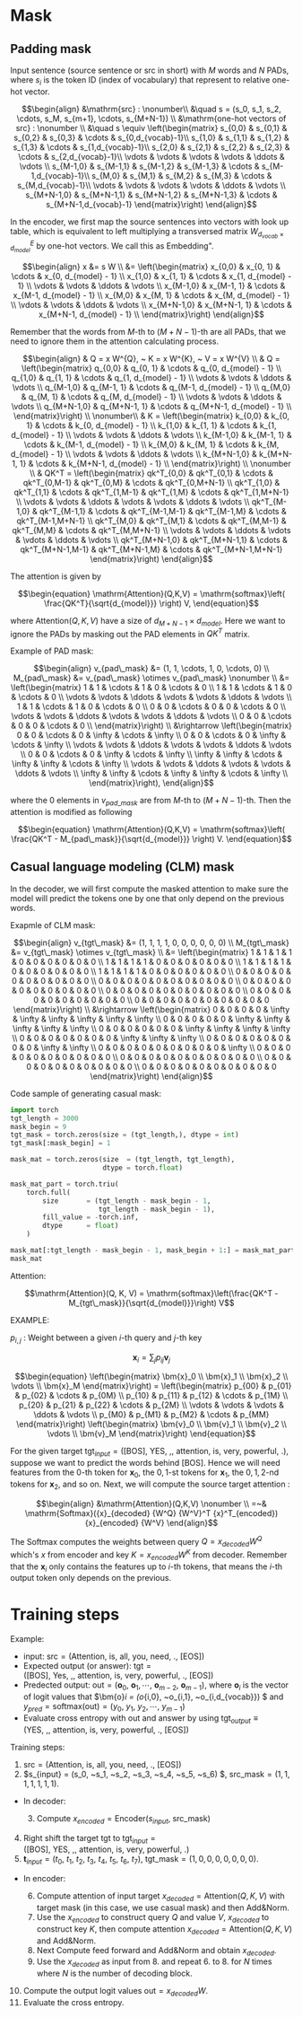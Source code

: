 # Mask
## Padding mask

Input sentence (source sentence or src in short) with $M$ words and $N$ PADs, where $s_i$ is the token ID (index of vocabulary) that represent to relative one-hot vector.
```math
\begin{align}
&\mathrm{src} : \nonumber\\
&\quad s = (s_0, s_1, s_2, \cdots, s_M, s_{m+1}, \cdots, s_{M+N-1}) \\
&\mathrm{one-hot vectors of src} : \nonumber \\
&\quad s \equiv \left(\begin{matrix}
s_{0,0} & s_{0,1} & s_{0,2} & s_{0,3} & \cdots & s_{0,d_{vocab}-1}\\
s_{1,0} & s_{1,1} & s_{1,2} & s_{1,3} & \cdots & s_{1,d_{vocab}-1}\\
s_{2,0} & s_{2,1} & s_{2,2} & s_{2,3} & \cdots & s_{2,d_{vocab}-1}\\
\vdots & \vdots & \vdots & \vdots & \ddots & \vdots \\
s_{M-1,0} & s_{M-1,1} & s_{M-1,2} & s_{M-1,3} & \cdots & s_{M-1,d_{vocab}-1}\\
s_{M,0} & s_{M,1} & s_{M,2} & s_{M,3} & \cdots & s_{M,d_{vocab}-1}\\
\vdots & \vdots & \vdots & \vdots & \ddots & \vdots \\
s_{M+N-1,0} & s_{M+N-1,1} & s_{M+N-1,2} & s_{M+N-1,3} & \cdots & s_{M+N-1,d_{vocab}-1}
\end{matrix}\right)
\end{align}
```

In the encoder, we first map the source sentences into vectors with look up table, which is equivalent to left multiplying a transversed matrix $W^{E}_{d_{vocab} \times d_{model}}$ by one-hot vectors. We call this as Embedding".
```math
\begin{align}
x &= s W \\
&= \left(\begin{matrix}
x_{0,0} & x_{0, 1} & \cdots & x_{0, d_{model} - 1} \\
x_{1,0} & x_{1, 1} & \cdots & x_{1, d_{model} - 1} \\
\vdots & \vdots & \ddots & \vdots \\ 
x_{M-1,0} & x_{M-1, 1} & \cdots & x_{M-1, d_{model} - 1} \\
x_{M,0} & x_{M, 1} & \cdots & x_{M, d_{model} - 1} \\
\vdots & \vdots & \ddots & \vdots \\ 
x_{M+N-1,0} & x_{M+N-1, 1} & \cdots & x_{M+N-1, d_{model} - 1} \\
\end{matrix}\right)
\end{align}
```

Remember that the words from $M$-th to $(M+N-1)$-th are all PADs, that we need to ignore them in the attention calculating process.

```math
\begin{align}
& Q = x W^{Q}, ~ K = x W^{K}, ~ V = x W^{V} \\
& Q = \left(\begin{matrix}
q_{0,0} & q_{0, 1} & \cdots & q_{0, d_{model} - 1} \\
q_{1,0} & q_{1, 1} & \cdots & q_{1, d_{model} - 1} \\
\vdots & \vdots & \ddots & \vdots \\ 
q_{M-1,0} & q_{M-1, 1} & \cdots & q_{M-1, d_{model} - 1} \\
q_{M,0} & q_{M, 1} & \cdots & q_{M, d_{model} - 1} \\
\vdots & \vdots & \ddots & \vdots \\ 
q_{M+N-1,0} & q_{M+N-1, 1} & \cdots & q_{M+N-1, d_{model} - 1} \\
\end{matrix}\right) \\
\nonumber\\
& K = \left(\begin{matrix}
k_{0,0} & k_{0, 1} & \cdots & k_{0, d_{model} - 1} \\
k_{1,0} & k_{1, 1} & \cdots & k_{1, d_{model} - 1} \\
\vdots & \vdots & \ddots & \vdots \\ 
k_{M-1,0} & k_{M-1, 1} & \cdots & k_{M-1, d_{model} - 1} \\
k_{M,0} & k_{M, 1} & \cdots & k_{M, d_{model} - 1} \\
\vdots & \vdots & \ddots & \vdots \\ 
k_{M+N-1,0} & k_{M+N-1, 1} & \cdots & k_{M+N-1, d_{model} - 1} \\
\end{matrix}\right) \\
\nonumber \\
& QK^T = \left(\begin{matrix}
qk^T_{0,0} & qk^T_{0,1} & \cdots & qk^T_{0,M-1} & qk^T_{0,M} & \cdots & qk^T_{0,M+N-1} \\
qk^T_{1,0} & qk^T_{1,1} & \cdots & qk^T_{1,M-1} & qk^T_{1,M} & \cdots & qk^T_{1,M+N-1} \\
\vdots & \vdots & \ddots & \vdots & \vdots & \ddots & \vdots \\
qk^T_{M-1,0} & qk^T_{M-1,1} & \cdots & qk^T_{M-1,M-1} & qk^T_{M-1,M} & \cdots & qk^T_{M-1,M+N-1} \\
qk^T_{M,0} & qk^T_{M,1} & \cdots & qk^T_{M,M-1} & qk^T_{M,M} & \cdots & qk^T_{M,M+N-1} \\
\vdots & \vdots & \ddots & \vdots & \vdots & \ddots & \vdots \\
qk^T_{M+N-1,0} & qk^T_{M+N-1,1} & \cdots & qk^T_{M+N-1,M-1} & qk^T_{M+N-1,M} & \cdots & qk^T_{M+N-1,M+N-1}
\end{matrix}\right)
\end{align}
```

The attention is given by
```math
\begin{equation}
\mathrm{Attention}(Q,K,V) = \mathrm{softmax}\left( \frac{QK^T}{\sqrt{d_{model}}} \right) V,
\end{equation}
```
where $\mathrm{Attention}(Q,K,V)$ have a size of $d_{M+N-1} \times d_{model}$. Here we want to ignore the PADs by masking out the PAD elements in $QK^T$ matrix. 

Example of PAD mask:
```math
\begin{align}
v_{pad\_mask} &= (1, 1, \cdots, 1, 0, \cdots, 0) \\
M_{pad\_mask} &= v_{pad\_mask} \otimes v_{pad\_mask} \nonumber \\
&= \left(\begin{matrix}
1 & 1 & \cdots & 1 & 0 & \cdots & 0 \\
1 & 1 & \cdots & 1 & 0 & \cdots & 0 \\
\vdots & \vdots & \ddots & \vdots & \vdots & \ddots & \vdots \\
1 & 1 & \cdots & 1 & 0 & \cdots & 0 \\
0 & 0 & \cdots & 0 & 0 & \cdots & 0 \\
\vdots & \vdots & \ddots & \vdots & \vdots & \ddots & \vdots \\
0 & 0 & \cdots & 0 & 0 & \cdots & 0 \\
\end{matrix}\right) \\
&\rightarrow \left(\begin{matrix}
0 & 0 & \cdots & 0 & \infty & \cdots & \infty \\
0 & 0 & \cdots & 0 & \infty & \cdots & \infty \\
\vdots & \vdots & \ddots & \vdots & \vdots & \ddots & \vdots \\
0 & 0 & \cdots & 0 & \infty & \cdots & \infty \\
\infty & \infty & \cdots & \infty & \infty & \cdots & \infty \\
\vdots & \vdots & \ddots & \vdots & \vdots & \ddots & \vdots \\
\infty & \infty & \cdots & \infty & \infty & \cdots & \infty \\
\end{matrix}\right),
\end{align}
```

where the $0$ elements in $v_{pad\_mask}$ are from $M$-th to $(M+N-1)$-th. Then the attention is modified as following
```math
\begin{equation}
\mathrm{Attention}(Q,K,V) = \mathrm{softmax}\left( \frac{QK^T - M_{pad\_mask}}{\sqrt{d_{model}}} \right) V.
\end{equation}
```



## Casual language modeling (CLM) mask
In the decoder, we will first compute the masked attention to make sure the model will predict the tokens one by one that only depend on the previous words.

Exapmle of CLM mask:
```math
\begin{align}
v_{tgt\_mask} &= (1, 1, 1, 1, 0, 0, 0, 0, 0, 0) \\
M_{tgt\_mask} &= v_{tgt\_mask} \otimes v_{tgt\_mask} \\
&= \left(\begin{matrix}
1 & 1 & 1 & 1 & 0 & 0 & 0 & 0 & 0 & 0 \\
1 & 1 & 1 & 1 & 0 & 0 & 0 & 0 & 0 & 0 \\
1 & 1 & 1 & 1 & 0 & 0 & 0 & 0 & 0 & 0 \\
1 & 1 & 1 & 1 & 0 & 0 & 0 & 0 & 0 & 0 \\
0 & 0 & 0 & 0 & 0 & 0 & 0 & 0 & 0 & 0 \\
0 & 0 & 0 & 0 & 0 & 0 & 0 & 0 & 0 & 0 \\
0 & 0 & 0 & 0 & 0 & 0 & 0 & 0 & 0 & 0 \\
0 & 0 & 0 & 0 & 0 & 0 & 0 & 0 & 0 & 0 \\
0 & 0 & 0 & 0 & 0 & 0 & 0 & 0 & 0 & 0 \\
0 & 0 & 0 & 0 & 0 & 0 & 0 & 0 & 0 & 0
\end{matrix}\right) \\
&\rightarrow \left(\begin{matrix}
0 & 0 & 0 & 0 & \infty & \infty & \infty & \infty & \infty & \infty \\
0 & 0 & 0 & 0 & 0 & \infty & \infty & \infty & \infty & \infty \\
0 & 0 & 0 & 0 & 0 & 0 & \infty & \infty & \infty & \infty \\
0 & 0 & 0 & 0 & 0 & 0 & 0 & \infty & \infty & \infty \\
0 & 0 & 0 & 0 & 0 & 0 & 0 & 0 & \infty & \infty \\
0 & 0 & 0 & 0 & 0 & 0 & 0 & 0 & 0 & \infty \\
0 & 0 & 0 & 0 & 0 & 0 & 0 & 0 & 0 & 0 \\
0 & 0 & 0 & 0 & 0 & 0 & 0 & 0 & 0 & 0 \\
0 & 0 & 0 & 0 & 0 & 0 & 0 & 0 & 0 & 0 \\
0 & 0 & 0 & 0 & 0 & 0 & 0 & 0 & 0 & 0
\end{matrix}\right)
\end{align}
```
Code sample of generating casual mask:
```Python
import torch
tgt_length = 3000
mask_begin = 9
tgt_mask = torch.zeros(size = (tgt_length,), dtype = int)
tgt_mask[:mask_begin] = 1

mask_mat = torch.zeros(size  = (tgt_length, tgt_length), 
                       dtype = torch.float)

mask_mat_part = torch.triu(
    torch.full(
        size       = (tgt_length - mask_begin - 1, 
                      tgt_length - mask_begin - 1), 
        fill_value = -torch.inf,
        dtype      = float)
    )

mask_mat[:tgt_length - mask_begin - 1, mask_begin + 1:] = mask_mat_part
mask_mat
```

Attention:
```math
\mathrm{Attention}(Q, K, V) = \mathrm{softmax}\left(\frac{QK^T - M_{tgt\_mask}}{\sqrt{d_{model}}}\right) V
```

EXAMPLE:

$p_{i,j}$ : Weight between a given $i$-th query and $j$-th key

```math
\begin{equation}
\bm{x}_i = \sum_{j} p_{ij} \bm{v}_j
\end{equation}
```

```math
\begin{equation}
\left(\begin{matrix}
    \bm{x}_0 \\
    \bm{x}_1 \\
    \bm{x}_2 \\
    \vdots \\
    \bm{x}_M
\end{matrix}\right) = 
\left(\begin{matrix}
    p_{00} & p_{01} & p_{02} & \cdots & p_{0M} \\
    p_{10} & p_{11} & p_{12} & \cdots & p_{1M} \\
    p_{20} & p_{21} & p_{22} & \cdots & p_{2M} \\
    \vdots & \vdots & \vdots & \ddots & \vdots \\
    p_{M0} & p_{M1} & p_{M2} & \cdots & p_{MM}
\end{matrix}\right)
\left(\begin{matrix}
    \bm{v}_0 \\
    \bm{v}_1 \\
    \bm{v}_2 \\
    \vdots \\
    \bm{v}_M
\end{matrix}\right)
\end{equation}
```

For the given target $\mathrm{tgt}_{input} = (\mathrm{[BOS]}, ~\mathrm{YES}, ~\mathrm{,}, ~\mathrm{attention}, ~\mathrm{is}, ~\mathrm{very}, ~\mathrm{powerful}, ~\mathrm{.})$, suppose we want to predict the words behind $\mathrm{[BOS]}$. Hence we will need features from the $0$-th token for $\bm{x}_0$, the $0,1$-st tokens for $\bm{x}_1$, the $0,1,2$-nd tokens for $\bm{x}_2$, and so on. Next, we will compute the source target attention :
```math
\begin{align}
&\mathrm{Attention}(Q,K,V) \nonumber \\
=~& \mathrm{Softmax}({x}_{decoded} {W^Q} {W^V}^T {x}^T_{encoded}) {x}_{encoded} {W^V}
\end{align}
```
The $\mathrm{Softmax}$ computes the weights between query $Q = x_{decoded}W^Q$ which's $x$ from encoder and key $K = x_{encoded} W^K$ from decoder. Remember that the $\bm{x}_i$ only contains the features up to $i$-th tokens, that means the $i$-th output token only depends on the previous.


# Training steps
Example: 
* input: $\mathrm{src} = (\mathrm{Attention}, ~\mathrm{is}, ~\mathrm{all}, ~\mathrm{you}, ~\mathrm{need}, ~\mathrm{.}, ~\mathrm{[EOS]})$ 
* Expected output (or answer): $\mathrm{tgt} = (\mathrm{[BOS]}, ~\mathrm{Yes}, ~\mathrm{,}, ~\mathrm{attention}, ~\mathrm{is}, ~\mathrm{very}, ~\mathrm{powerful}, ~\mathrm{.}, ~\mathrm{[EOS]})$
* Predected output: $\mathrm{out} = (\bm{o}_0, ~\bm{o}_1,\cdots, ~\bm{o}_{m-2}, ~\bm{o}_{m-1})$, where $\bm{o}_i$ is the vector of $\mathrm{logit}$ values that $\bm{o}_i = (o_{i,0}, ~o_{i,1}, ~o_{i,d_{vocab}}) $ and $y_{pred} = \mathrm{softmax}(\mathrm{out}) = (y_0,~y_1, ~y_2, \cdots, ~y_{m-1})$
* Evaluate cross entropy with $\mathrm{out}$ and answer by using $\mathrm{tgt}_{output} \equiv (\mathrm{YES}, ~\mathrm{,}, ~\mathrm{attention}, ~\mathrm{is}, ~\mathrm{very}, ~\mathrm{powerful}, ~\mathrm{.}, ~\mathrm{[EOS]})$

Training steps:
1. $\mathrm{src} = (\mathrm{Attention}, ~\mathrm{is}, ~\mathrm{all}, ~\mathrm{you}, ~\mathrm{need}, ~\mathrm{.}, ~\mathrm{[EOS]})$ 
2. $s_{input} = (s_0, ~s_1, ~s_2, ~s_3, ~s_4, ~s_5, ~s_6) $, $\mathrm{src\_mask} = (1,1,1,1,1,1,1)$.
* In decoder:

    3. Compute $x_{encoded} = \mathrm{Encoder}(s_{input}, ~\mathrm{src\_mask})$

4. Right shift the target $\mathrm{tgt}$ to $\mathrm{tgt}_{input} = (\mathrm{[BOS]}, ~\mathrm{YES}, ~\mathrm{,}, ~\mathrm{attention}, ~\mathrm{is}, ~\mathrm{very}, ~\mathrm{powerful}, ~\mathrm{.})$
5. $\bm{t}_{input} = (t_0, ~t_1, ~t_2, ~t_3, ~t_4, ~t_5, ~t_6, ~t_7)$, $\mathrm{tgt\_mask} = (1,0,0,0,0,0,0,0)$.

* In encoder:

    6. Compute attention of input target $x_{decoded} = \mathrm{Attention}(Q,K,V)$ with target mask (in this case, we use casual mask) and then Add&Norm.
    7. Use the $x_{encoded}$ to construct query $Q$ and value $V$, $x_{decoded}$ to construct key $K$, then compute attention $x_{decoded} = \mathrm{Attention}(Q,K,V)$ and Add&Norm.
    8. Next Compute feed forward and Add&Norm and obtain $x_{decoded}$.
    9. Use the $x_{decoded}$ as input from 8. and repeat 6. to 8. for $N$ times where $N$ is the number of decoding block.
    
10. Compute the output logit values $\mathrm{out} = x_{decoded} W$.
11. Evaluate the cross entropy. 
